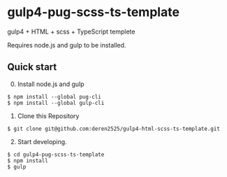 # gulp4-pug-scss-ts-template

gulp4 + HTML + scss + TypeScript templete

Requires node.js and gulp to be installed.

## Quick start

0. Install node.js and gulp

```
$ npm install --global pug-cli
$ npm install --global gulp-cli
```

1. Clone this Repository
```
$ git clone git@github.com:deren2525/gulp4-html-scss-ts-template.git
```

2. Start developing.

```
$ cd gulp4-pug-scss-ts-template
$ npm install
$ gulp
```
